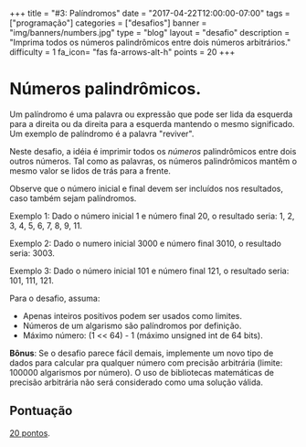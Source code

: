 +++
title = "#3: Palíndromos"
date = "2017-04-22T12:00:00-07:00"
tags = ["programação"]
categories = ["desafios"]
banner = "img/banners/numbers.jpg"
type = "blog"
layout = "desafio"
description = "Imprima todos os números palindrômicos entre dois números arbitrários."
difficulty = 1
fa_icon= "fas fa-arrows-alt-h"
points = 20
+++

# Números palindrômicos.

Um palíndromo é uma palavra ou expressão que pode ser lida da esquerda para a
direita ou da direita para a esquerda mantendo o mesmo significado. Um exemplo
de palíndromo é a palavra "reviver".

Neste desafio, a idéia é imprimir todos os *números* palindrômicos entre dois
outros números. Tal como as palavras, os números palindrômicos mantêm o mesmo
valor se lidos de trás para a frente.

Observe que o número inicial e final devem ser incluídos nos resultados, caso também sejam palíndromos.

Exemplo 1:
Dado o número inicial 1 e número final 20, o resultado seria: 1, 2, 3, 4, 5, 6,
7, 8, 9, 11.

Exemplo 2:
Dado o numero inicial 3000 e número final 3010, o resultado seria: 3003.

Exemplo 3:
Dado o número inicial 101 e número final 121, o resultado seria: 101, 111, 121.

Para o desafio, assuma:

* Apenas inteiros positivos podem ser usados como limites.
* Números de um algarismo são palíndromos por definição.
* Máximo número: (1 << 64) - 1 (máximo unsigned int de 64 bits).

**Bônus**: Se o desafio parece fácil demais, implemente um novo tipo de dados
para calcular pra qualquer número com precisão arbitrária (limite: 100000
algarismos por número). O uso de bibliotecas matemáticas de precisão arbitrária
não será considerado como uma solução válida.

## Pontuação

[20 pontos](https://osprogramadores.com/scores).
